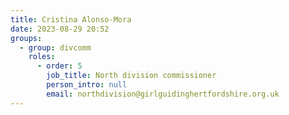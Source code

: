 ```yaml
---
title: Cristina Alonso-Mora
date: 2023-08-29 20:52
groups:
  - group: divcomm
    roles:
      - order: 5
        job_title: North division commissioner
        person_intro: null
        email: northdivision@girlguidinghertfordshire.org.uk
---
```

